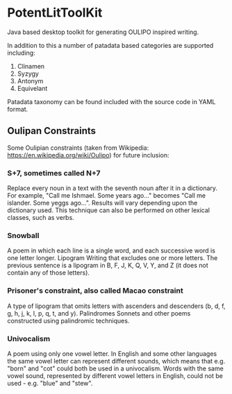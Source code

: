 # PotentLitToolKit


Java based desktop toolkit for generating OULIPO inspired writing.

In addition to this a number of patadata based categories are supported including:

1. Clinamen
2. Syzygy
3. Antonym
4. Equivelant

Patadata taxonomy can be found included with the source code in YAML format.


## Oulipan Constraints

Some Oulipian constraints (taken from Wikipedia: https://en.wikipedia.org/wiki/Oulipo) for future inclusion:

### S+7, sometimes called N+7 
Replace every noun in a text with the seventh noun after it in a dictionary. For example, "Call me Ishmael. Some years ago..." becomes "Call me islander. Some yeggs ago...". Results will vary depending upon the dictionary used. This technique can also be performed on other lexical classes, such as verbs.

### Snowball 
A poem in which each line is a single word, and each successive word is one letter longer.
Lipogram 
Writing that excludes one or more letters. The previous sentence is a lipogram in B, F, J, K, Q, V, Y, and Z (it does not contain any of those letters).

### Prisoner's constraint, also called Macao constraint 
A type of lipogram that omits letters with ascenders and descenders (b, d, f, g, h, j, k, l, p, q, t, and y).
Palindromes
Sonnets and other poems constructed using palindromic techniques.

### Univocalism
A poem using only one vowel letter. In English and some other languages the same vowel letter can represent different sounds, which means that e.g. "born" and "cot" could both be used in a univocalism. Words with the same vowel sound, represented by different vowel letters in English, could not be used - e.g. "blue" and "stew".



